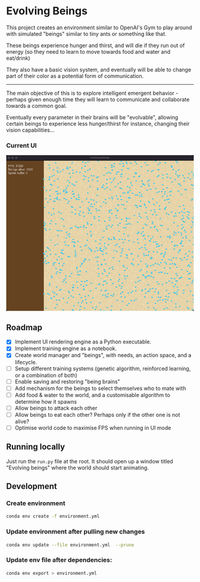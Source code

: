 # Evolving Beings

This project creates an environment similar to OpenAI's Gym to play around with simulated "beings" similar to tiny ants or something like that.

These beings experience hunger and thirst, and will die if they run out of energy (so they need to learn to move towards food and water and eat/drink)

They also have a basic vision system, and eventually will be able to change part of their color as a potential form of communication.

------

The main objective of this is to explore intelligent emergent behavior - perhaps given enough time they will learn to communicate and collaborate towards a common goal.

Eventually every parameter in their brains will be "evolvable", allowing certain beings to experience less hunger/thirst for instance, changing their vision capabilities...

### Current UI

![Main UI](screenshots/main.png?raw=true "Main UI of evolving beings")

## Roadmap

- [x] Implement UI rendering engine as a Python executable.
- [x] Implement training engine as a notebook.
- [x] Create world manager and "beings", with needs, an action space, and a lifecycle.
- [ ] Setup different training systems (genetic algorithm, reinforced learning, or a combination of both)
- [ ] Enable saving and restoring "being brains"
- [ ] Add mechanism for the beings to select themselves who to mate with
- [ ] Add food & water to the world, and a customisable algorithm to determine how it spawns
- [ ] Allow beings to attack each other
- [ ] Allow beings to eat each other? Perhaps only if the other one is not alive?
- [ ] Optimise world code to maximise FPS when running in UI mode

## Running locally

Just run the `run.py` file at the root. It should open up a window titled "Evolving beings" where the world should start animating.

## Development

### Create environment

```bash
conda env create -f environment.yml
```

### Update environment after pulling new changes

```bash
conda env update --file environment.yml  --prune
```

### Update env file after dependencies:

```bash
conda env export > environment.yml
```

